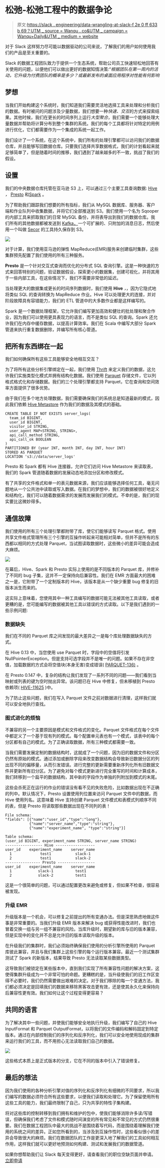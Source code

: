 # 松弛-松弛工程中的数据争论

> 原文:[https://slack . engineering/data-wrangling-at-slack-f 2e 0 ff 633 b 69？UTM _ source = Wanqu . co&UTM _ campaign = Wanqu+Daily&UTM _ medium = website](https://slack.engineering/data-wrangling-at-slack-f2e0ff633b69?utm_source=wanqu.co&utm_campaign=Wanqu+Daily&utm_medium=website)

对于 Slack 这样努力尽可能以数据驱动的公司来说，了解我们的用户如何使用我们的产品是至关重要的。

Slack 的数据工程团队致力于提供一个生态系统，帮助公司员工快速轻松地回答有关使用的问题，以便他们可以做出更好的数据知情决策:“*根据团队在第一周内的活动，它升级为付费团队的概率是多少？*或*最新发布的桌面应用程序对性能有何影响*

## 梦想

当我们开始构建这个系统时，我们知道我们需要灵活地选择工具来处理和分析我们的数据。有时被问的问题涉及少量数据，我们想要一种*快速、交互*的方式来探索结果。其他时候，我们在更长的时间序列上运行*大型聚合*，我们需要一个能够处理大量数据并帮助将计算分布到整个集群的系统。我们的每个工具都将针对特定的用例进行优化，它们都需要作为一个集成的系统一起工作。

我们设计了一个系统，在这个系统中，我们所有的处理引擎都可以访问我们的数据仓库，并且能够写回数据仓库。只要我们选择共享数据格式，我们的计划看起来就足够简单了，但是随着时间的推移，我们遇到了越来越多的不一致，挑战了我们的假设。

## 设置

我们的中央数据仓库托管在亚马逊 S3 上，可以通过三个主要工具查询数据: [Hive](https://hive.apache.org/) *，* [Presto](https://prestodb.io/) 和[Spark](http://spark.apache.org/) 。

为了帮助我们跟踪我们想要的所有指标，我们从 MySQL 数据库、服务器、客户端和作业队列中收集数据，并将它们全部推送到 S3。我们使用一个名为 Sqooper 的内部工具来抓取我们的日常 MySQL 备份，并将表导出到我们的数据仓库。我们所有的其他数据都被发送到 [Kafka，](https://kafka.apache.org/)一个可扩展的、只附加的消息日志，然后使用一个叫做 [Secor](https://github.com/pinterest/secor) 的工具持久保存到 S3。

![](../Images/17bc1a88da0ac038ba7ceaaca0bdb2e0.png)

对于计算，我们使用亚马逊的弹性 MapReduce(EMR)服务来创建临时集群，这些集群预先配置了我们使用的所有三种服务。

**Presto** 是一个针对交互式查询而优化的分布式 SQL 查询引擎。这是一种快速的方式来回答特别的问题，验证数据假设，探索更小的数据集，创建可视化，并将其用于一些内部工具，在这些情况下，我们不需要非常低的延迟。

当处理更大的数据集或更长的时间序列数据时，我们使用 **Hive** *，*，因为它隐式地将类似 SQL 的查询转换为 MapReduce 作业。Hive 可以处理更大的连接，并对阶段故障具有容错能力，我们的 ETL 管道中的大多数作业都是这样编写的。

Spark 是一个数据处理框架，它允许我们编写更加高效和健壮的批处理和聚合作业，因为我们可以使用更具表现力的语言，而不是类似 SQL 的查询。Spark 还允许我们在内存中缓存数据，以提高计算效率。我们在 Scala 中编写大部分 Spark 管道来执行重复数据删除，并编写所有核心管道。

## **把所有东西绑在一起**

我们如何确保所有这些工具能够安全地相互交互？

为了将所有这些分析引擎绑定在一起，我们使用 [Thrift](https://thrift.apache.org/) 来定义我们的数据，这允许我们实施类型化模式并拥有结构化数据。我们使用 [Parquet](https://parquet.apache.org/) 存储文件，它以列格式格式化和存储数据。我们的三个处理引擎都支持 Parquet，它在查询和空间效率方面提供了很多优势。

由于我们在多个地方处理数据，我们需要确保我们的系统总是知道最新的模式，因此我们依赖 [Hive Metastore](https://cwiki.apache.org/confluence/display/Hive/Design#Design-Metastore) 作为我们的数据及其模式的基础。

```
CREATE TABLE IF NOT EXISTS server_logs(
  team_id BIGINT,
  user_id BIGINT,
  visitor_id STRING,
  user_agent MAP<STRING, STRING>,
  api_call_method STRING,
  api_call_ok BOOLEAN 
)
PARTITIONED BY (year INT, month INT, day INT, hour INT)
STORED AS PARQUET
LOCATION 's3://data/server_logs'
```

Presto 和 Spark 都有 Hive 连接器，允许它们访问 Hive Metastore 来读取表，我们的 Spark 管道随着数据的发展动态地添加分区和修改模式。

有了共享的文件格式和单一的表元数据来源，我们应该能够选择任何工具，毫无问题地从一个公共池中读取或写入数据。在我们的梦想中，我们的数据被很好地定义和结构化，我们可以随着数据需求的发展而发展我们的模式。不幸的是，我们的现实要比这微妙得多。

## **通信故障**

我们使用的所有三个处理引擎都附带了库，使它们能够读写 Parquet 格式。使用共享文件格式管理所有三个引擎的互操作听起来可能相对简单，但并不是所有的东西都以相同的方式处理 Parquet，当试图读取数据时，这些微小的差异可能会造成大麻烦。

![](../Images/5c18b49173bc53e80d410a5e52c5de1e.png)

在幕后，Hive、Spark 和 Presto 实际上使用的是不同版本的 Parquet 库，并修补了不同的 bug 子集，这并不一定保持向后兼容性。我们在 EMR 方面最大的困难之一是，它附带了一个定制版本的 Hive，该版本是从一个缺少重要 bug 修复的旧版本派生而来的。

这实际上意味着，您使用其中一种工具编写的数据可能无法被其他工具读取，或者更糟的是，您可能编写的数据被其他工具以错误的方式读取。以下是我们遇到的一些示例问题:

### 数据缺失

我们在不同的 Parquet 库之间发现的最大差异之一是每个库处理数据缺失的方式。

在 Hive 0.13 中，当您使用 use Parquet 时，字段中的空值将引发 NullPointerException。但是支持可选字段并不是唯一的问题。如果不存在非空值，加载数据的方式会将空值块(本身无害)变成错误( [PARQUET-136)](https://issues.apache.org/jira/browse/PARQUET-136) 。

在 Presto 0.147 中，复杂的结构让我们发现了一系列不同的问题——我们看到当映射或列表的键为空时抛出异常。该问题已在 Hive 中修复，但未移植到 Presto 依赖项( [HIVE-11625](https://issues.apache.org/jira/browse/HIVE-11625) )中。

为了防止这些问题，我们在写入 Parquet 文件之前对数据进行清理，这样我们就可以安全地执行查找。

### 图式进化的烦恼

不兼容的另一个主要原因是模式和文件格式的变化。Parquet 文件格式在每个文件中都定义了一个基于现有列的模式。每个配置单元表也有一个模式，该表中的每个分区都有自己的模式。为了正确读取数据，所有三种模式都需要一致。

当我们需要发展定制的数据结构时，这就成了一个问题，因为旧的数据文件和分区仍然有原始的模式。通过添加或删除字段来改变数据结构会导致新旧数据分区的列出现不同的偏移量，从而引发错误。进行完整的更新需要重新序列化所有旧数据文件并更新所有旧分区。为了避免对每个模式更新进行完全重写的时间和计算成本，我们转移到一个扁平的数据结构，其中新的字段作为单独的列附加到模式的末尾。

这些会杀死正在运行的作业的错误没有看不见的失败危险，比如数据出现在不正确的列中。默认情况下，Presto 设置使用列位置来访问 Parquet 文件中的数据，而 Hive 使用列名。这意味着 Hive 支持创建 Parquet 文件模式和表模式列顺序不同的表，但是 Presto 将读取那些数据出现在不同列的表！

```
File schema:
"fields": [{"name":"user_id","type":"long"},
           {"name":"server_name","type":"string"},
           {"name":"experiment_name", "type":"string"}]

Table schema:
(user_id BIGINT, experiment_name STRING, server_name STRING)
----------------- Hive ------------------
user_id    experiment_name    server_name
  1             test1           slack-1
  2             test1           slack-2
---------------- Presto -----------------
user_id    experiment_name    server_name
  1            slack-1          test1
  2            slack-2          test1
```

这是一个很简单的问题，可以通过配置更改来避免或修复，但如果不检查，很容易被发现。

### 升级 EMR

升级版本是一个机会，可以修复之前提出的所有变通办法。但是深思熟虑地做这件事是非常重要的。当我们升级 EMR 版本来解决 bug 或获得性能改进时，我们也冒着交换一组与另一组不兼容的风险。当库升级时，期望新的库与旧的版本兼容，但是实现中的变化并不总是允许旧的版本读取升级的版本。

在升级我们的集群时，我们必须始终确保我们使用的分析引擎所使用的 Parquet 库彼此兼容，并且与我们集群上这些引擎的每个运行版本兼容。最近一个测试集群测试了 Spark 的新版本，结果导致 Presto 无法读取某些数据类型。

这导致我们被锁定在某些版本中，直到我们实现了所有兼容性问题的解决方案，这使得集群升级成为一个非常可怕的命题。更糟糕的是，当升级使我们的旧工作区变得不必要时，我们仍然需要做出艰难的决定。对于我们移除的每一个变通方法，我们都必须决定是回填我们的数据来移除黑客攻击更有效，还是使其永久化来保持向后兼容性更有效。我们如何让这个过程变得更容易？

## 共同的语言

为了解决其中一些问题，并使我们能够安全地执行升级，我们编写了自己的 Hive InputFormat 和 Parquet OutputFormat，以将我们的文件编码和解码固定到特定版本。通过在内部控制我们的序列化和反序列化，我们可以安全地使用现成的集群来运行我们的工具，而不用担心无法读取我们自己的数据。

![](../Images/0deb994685e8dddc0516c3f144c2d2d1.png)

这些格式本质上是正式版本的分支，它在不同的版本中引入了错误修复。

## 最后的想法

因为我们使用的各种分析引擎对值的序列化和反序列化有细微的不同要求，所以我们编写的数据必须符合所有这些要求，以便我们读取和处理它。为了保留使用所有这些工具的能力，我们最终限制了自己，只为共享的特性子集构建。

将对这些库的控制转移到我们拥有和维护的包中，使我们能够消除许多读/写错误，但确保我们考虑了文件和模式随时间演变的所有常见和不常见的方式仍然很重要。我们在数据工程团队中最大的挑战不是围绕着写代码，而是围绕着理解我们使用的系统之间的差异。正如您所看到的，当涉及到互操作性时，这些看似很小的差异会导致很大的麻烦。我们在数据团队的工作是更深入地了解我们的工具如何相互作用，这样我们就可以更好地预测如何构建、测试和发展我们的数据管道。

如果你想帮助我们让 Slack 每天变得更好，请查看我们的职位空缺页面并申请。[立即申请](https://slack.com/jobs/)